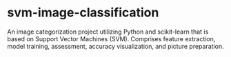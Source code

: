 # svm-image-classification
An image categorization project utilizing Python and scikit-learn that is based on Support Vector Machines (SVM). Comprises feature extraction, model training, assessment, accuracy visualization, and picture preparation.

